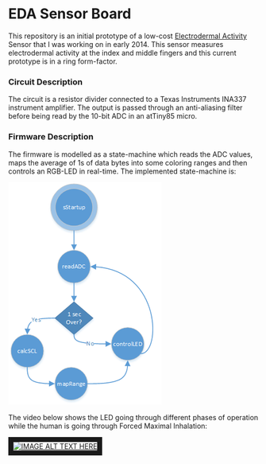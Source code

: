 # EDA Sensor Board 
This repository is an initial prototype of a low-cost [Electrodermal Activity](https://en.wikipedia.org/wiki/Electrodermal_activity) Sensor that I was working on in early 2014. This sensor measures electrodermal activity at the index and middle fingers and this current prototype is in a ring form-factor. 

### Circuit Description
The circuit is a resistor divider connected to a Texas Instruments INA337 instrument amplifier. The output is passed through an anti-aliasing filter before being read by the 10-bit ADC in an atTiny85 micro. 

### Firmware Description
The firmware is modelled as a state-machine which reads the ADC values, maps the average of 1s of data bytes into some coloring ranges and then controls an RGB-LED in real-time. The implemented state-machine is:

![](media/state-machine-1.png)

The video below shows the LED going through different phases of operation while the human is going through Forced Maximal Inhalation:

<a href="http://www.youtube.com/watch?feature=player_embedded&v=uJLOnX5DqEU" target="_blank"><img src="http://img.youtube.com/vi/uJLOnX5DqEU/0.jpg" alt="IMAGE ALT TEXT HERE" width="240" height="180" border="10" /></a> 
